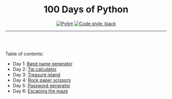<h1 align="center">100 Days of Python</h1>

<p align="center">
<!-- <a href="LINK"><img alt="TEXT" src="IMAGE"></a> -->
<a href="https://github.com/Yu-225/100-days-of-Python/actions/workflows/pylint.yml"><img alt="Pylint" src="https://github.com/Yu-225/100-days-of-Python/actions/workflows/pylint.yml/badge.svg"></a>
<a href="https://github.com/psf/black"><img alt="Code style: black" src="https://img.shields.io/badge/code%20style-black-000000.svg"></a>
</p>

---
<br>
<br>

Table of contents:
- Day 1: <a href="./Day_1/band_name_generator.py">Band name generator</a>
- Day 2: <a href="./Day_2/tip_calculator.py">Tip calculator</a>
- Day 3: <a href="./Day_3/treasure_island.py">Treasure island</a>
- Day 4: <a href="./Day_4/rock_paper_scissors.py">Rock paper scissors</a>
- Day 5: <a href="./Day_5/password_generator.py">Password generator</a>
- Day 6: <a href="./Day_6/escaping_the_maze.py">Escaping the maze</a>
<!-- - Day 7: <a href="./Day_7/hangman.py">Hangman</a> -->